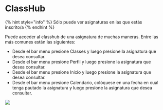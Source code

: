 # ClassHub

{% hint style="info" %}
Sólo puede ver asignaturas en las que estás inscrito/a
{% endhint %}

Puede acceder al classhub de una asignatura de muchas maneras. Entre las más comunes están las siguientes:

* Desde el bar menu presione Classes y luego presione la asignatura que desea consultar.
* Desde el bar menu presione Perfil y luego presione la asignatura que desea consultar.
* Desde el bar menu presione Inicio y luego presione la asignatura que desea consultar.
* Desde el bar menu presione Calendario, colóquese en una fecha en cual tenga pautado la asignatura y luego presione la asignatura que desea consultar.

![](https://docs.google.com/drawings/u/0/d/sgWCTM99xL5t2ha20Ou4HfQ/image?w=654&h=427&rev=33&ac=1&parent=18Jn-T1ZMsENRW9_orB3fsTAbl0Vf8Dz7YD5oeRL_8qg)


